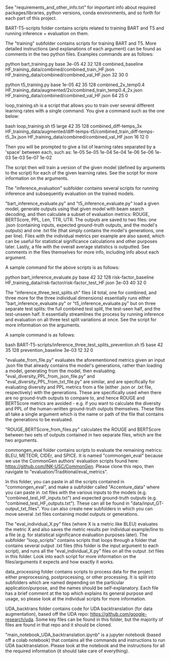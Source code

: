 See "requirements_and_other_info.txt" for important info about required packages/libraries, python versions, conda environments, and so forth for each part of this project.



BART-T5-scripts folder contains scripts related to training BART and T5 and running inference + evaluation on them.


The "training" subfolder contains scripts for training BART and T5. More detailed instructions (and explanations of each argument) can be found as comments in the two python files. Examples commands are as follows:

python bart_training.py base 3e-05 42 32 128 combined_baseline HF_training_data/combined/combined_train_HF.json HF_training_data/combined/combined_val_HF.json 32 30 0 

python t5_training.py base 1e-05 42 35 128 combined_2x_temp0.4 HF_training_data/augmented/2x/combined_train_temp0.4_2x.json HF_training_data/combined/combined_val_HF.json 64 25 0

loop_training.sh is a script that allows you to train over several different learning rates with a single command. You give a command such as the one below:

bash loop_training.sh t5 large 42 35 128 combined_diff-temps_3x HF_training_data/augmented/diff-temps-t5/combined_train_diff-temps-t5_3x.json HF_training_data/combined/combined_val_HF.json 16 12 0

Then you will be prompted to give a list of learning rates separated by a 'space' between each, such as: 1e-05 5e-05 1e-04 5e-04 1e-06 5e-06 1e-03 5e-03 5e-07 1e-02

The script then will train a version of the given model (defined by arguments to the script) for each of the given learning rates. See the script for more information on the arguments.


The "inference_evaluation" subfolder contains several scripts for running inference and subsequently evaluation on the trained models.

"bart_inference_evaluate.py" and "t5_inference_evaluate.py" load a given model, generate outputs using that given model with beam search decoding, and then calculate a subset of evaluation metrics: ROUGE, BERTScore, PPL, Len, TTR, UTR. The outputs are saved to two files: one .json (containing inputs, expected ground-truth outputs, and the model's outputs) and one .txt file (that simply contains the model's generations, one per line). Files with the individual metrics per example are also saved, which can be useful for statistical significance calculations and other purposes later. Lastly, a file with the overall average statistics is outputted. See comments in the files themselves for more info, including info about each argument.

A sample command for the above scripts is as follows:

python bart_inference_evaluate.py base 42 32 128 risk-factor_baseline HF_training_data/risk-factor/risk-factor_test_HF.json 3e-03 40 32 0


The "inference_three_test_splits.sh" files (4 total, one for combined, and three more for the three individual dimensions) essentially runs either "bart_inference_evaluate.py" or "t5_inference_evaluate.py" but on three separate test splits: the full combined test split, the test-seen half, and the test-unseen half. It essentially streamlines the process by running inference and evaluation on all three test split variations at once. See the script for more information on the arguments.

A sample command is as follows:

bash BART-T5-scripts/inference_three_test_splits_prevention.sh t5 base 42 35 128 prevention_baseline 3e-03 12 32 0


"evaluate_from_file.py" evaluates the aforementioned metrics given an input .json file that already contains the model's generations, rather than loading a model, generating from the model, then evaluating. "eval_diversity_PPL_from_json_file.py" and "eval_diversity_PPL_from_txt_file.py" are similar, and are specifically for evaluating diversity and PPL metrics from a file (either .json or .txt file, respectively) with the generations. These are specifically used when there are no ground-truth outputs to compare to, and hence ROUGE and BERTScore metrics are avoided - e.g. if you want to calculate the diversity and PPL of the human-written ground-truth outputs themselves. These files all take a single argument which is the name or path of the file that contains the generations to be evaluated.

"ROUGE_BERTScore_from_files.py" calculates the ROUGE and BERTScore between two sets of outputs contained in two separate files, which are the two arguments.



commongen_eval folder contains scripts to evaluate the remaining metrics: BLEU, METEOR, CIDEr, and SPICE. It is named "commongen_eval" because we use the CommonGen authors' evaluation scripts found here: https://github.com/INK-USC/CommonGen. Please clone this repo, then navigate to "evaluation/Traditional/eval_metrics". 

In this folder, you can paste in all the scripts contained in "commongen_eval", and make a subfolder called "Accenture_data" where you can paste in .txt files with the various inputs to the models (e.g. "combined_test_HF_inputs.txt") and expected ground-truth outputs (e.g. "combined_test_HF_outputs.txt"). These can all be found in "data/input_GT-output_txt_files". You can also create new subfolders in which you can move several .txt files containing model outputs or generations.

The "eval_individual_X.py" files (where X is a metric like BLEU) evaluates the metric X and also saves the metric results per individual example/line to a file (e.g. for statistical significance evaluation purposes later). The subfolder "loop_scripts" contains scripts that loops through a folder that contains several output .txt files (this folder is the input argument to each script), and runs all the "eval_individual_X.py" files on all the output .txt files in this folder. Look into each script for more information on the files/arguments it expects and how exactly it works.



data_processing folder contains scripts to process data for the project: either preprocessing, postprocessing, or other processing. It is split into subfolders which are named depending on the particular application/purpose, and the names should be self-explanatory. Each file has a brief comment at the top which explains its general purpose and usage, so please look at the individual scripts for more information.



UDA_backtrans folder contains code for UDA backtranslation (for data augmentation), based off the UDA repo: https://github.com/google-research/uda. Some key files can be found in this folder, but the majority of files are found in that repo and it should be cloned. 

"main_notebook_UDA_backtranslation.ipynb" is a jupyter notebook (based off a colab notebook) that contains all the commands and instructions to run UDA backtranslation. Please look at the notebook and the instructions for all the required information (it should take care of everything).